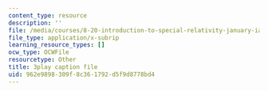 ```yaml
---
content_type: resource
description: ''
file: /media/courses/8-20-introduction-to-special-relativity-january-iap-2021/962e9898309f8c361792d5f9d8778bd4_0YvENlEZwNg.srt
file_type: application/x-subrip
learning_resource_types: []
ocw_type: OCWFile
resourcetype: Other
title: 3play caption file
uid: 962e9898-309f-8c36-1792-d5f9d8778bd4
---
```

